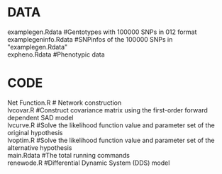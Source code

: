 # DATA #
examplegen.Rdata #Gentotypes with 100000 SNPs in 012 format  
examplegeninfo.Rdata #SNPinfos of the 100000 SNPs in "examplegen.Rdata"  
expheno.Rdata #Phenotypic data  
# CODE #
Net Function.R # Network construction  
lvcovar.R #Construct covariance matrix using the first-order forward dependent SAD model  
lvcurve.R #Solve the likelihood function value and parameter set of the original hypothesis  
lvoptim.R #Solve the likelihood function value and parameter set of the alternative hypothesis  
main.Rdata #The total running commands  
renewode.R #Differential Dynamic System (DDS) model  
